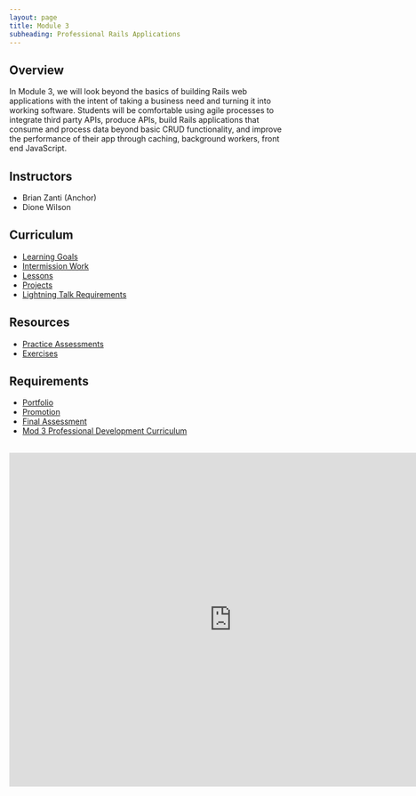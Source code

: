 ```yaml
---
layout: page
title: Module 3
subheading: Professional Rails Applications
---
```


## Overview

In Module 3, we will look beyond the basics of building Rails web applications with the intent of taking a business need and turning it into working software. Students will be comfortable using agile processes to integrate third party APIs, produce APIs, build Rails applications that consume and process data beyond basic CRUD functionality, and improve the performance of their app through caching, background workers, front end JavaScript.

## Instructors

* Brian Zanti (Anchor)
* Dione Wilson

## Curriculum

* [Learning Goals](./misc/learning_goals)<br>
* [Intermission Work](./misc/intermission_work)<br>
* [Lessons](./lessons)<br>
* [Projects](./projects)
* [Lightning Talk Requirements](https://github.com/turingschool/career-development-curriculum/blob/master/combined_module_sessions/lightning_talks.md)

## Resources

* [Practice Assessments](./practice_assessments/practice_assessment)<br>
* [Exercises](https://github.com/turingschool-examples/m3_exercises)<br>

## Requirements

* [Portfolio](./misc/portfolio_requirements)<br>
* [Promotion](./misc/promotion)<br>
* [Final Assessment](./misc/final_assessment)
* [Mod 3 Professional Development Curriculum](https://github.com/turingschool/career-development-curriculum/tree/master/module_three)

<br>

<iframe src="https://calendar.google.com/calendar/embed?mode=week&src=casimircreative.com_e9k9b6n7bok174ilmqbfdr0sc4@group.calendar.google.com&ctz=America/Denver" style="border-width:0" width="800" height="600" frameborder="0" scrolling="no"></iframe>
